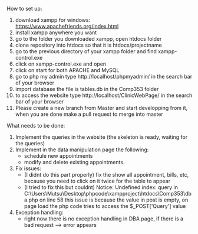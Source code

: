 How to set up:
1) download xampp for windows: https://www.apachefriends.org/index.html
2) install xampp anywhere you want
3) go to the folder you downloaded xampp, open htdocs folder
4) clone repository into htdocs so that it is htdocs/projectname
5) go to the previous directory of your xampp folder and find xampp-control.exe
6) click on xampp-control.exe and open
7) click on start for both APACHE and MySQL
8) go to php my admin type http://localhost/phpmyadmin/ in the search bar of your browser
9) import database the file is tables.db in the Comp353 folder
10) to access the website type http://localhost/ClinicWebPage/ in the search bar of your browser
11) Please create a new branch from Master and start developping from it, when you are done make a pull request to merge into master

What needs to be done:
1) Implement the queries in the website (the skeleton is ready, waiting for the queries)
2) Implement in the data manipulation page the following:
	- schedule new appointments 
	- modify and delete existing appointments.
3) Fix issues:
	- (I didnt do this part properly) fix the show all appointment, bills, etc, because you need to click on it twice for the table to appear
	- (I tried to fix this but couldnt) Notice: Undefined index: query in C:\Users\Mutsu\Desktop\phpcode\xampproject\htdocs\Comp353\dba.php on line 58
	  this issue is because the value in post is empty, on page load the php code tries to access the $_POST['Query'] value
4) Exception handling:
	- right now there is no exception handling in DBA page, if there is a bad request --> error appears



